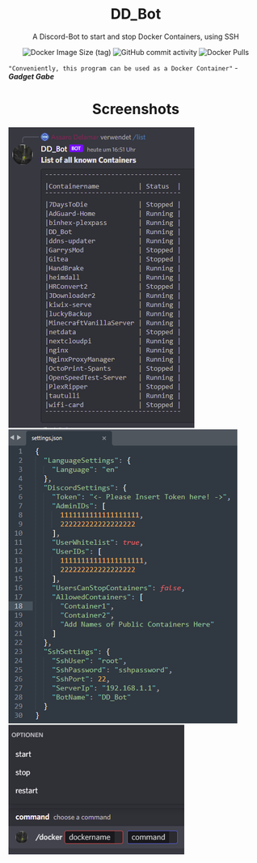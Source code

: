 <h1 align="center">DD_Bot</h1>

<p align="center">A Discord-Bot to start and stop Docker Containers, using SSH</p>

<p align="center">
<img alt="Docker Image Size (tag)" src="https://img.shields.io/docker/image-size/assaro/ddbot/latest?style=for-the-badge">
<img alt="GitHub commit activity" src="https://img.shields.io/github/commit-activity/m/assaro/ddbot?color=brightgreen&style=for-the-badge">
<img alt="Docker Pulls" src="https://img.shields.io/docker/pulls/assaro/ddbot?style=for-the-badge"></p>

`"Conveniently, this program can be used as a Docker Container"` - ***Gadget Gabe***

<h1 align="center">Screenshots</h1>

<img alt ="Show Status of Containers" src="pics/Listcommand.png">
<img alt ="Structured Settings File" src="pics/Settings.png">
<img alt ="Send Command to Server" src="pics/Dockercommand.png">